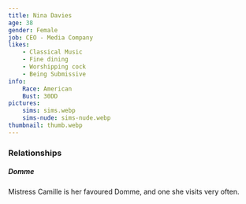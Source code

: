 ```yaml
---
title: Nina Davies
age: 38
gender: Female
job: CEO - Media Company
likes: 
    - Classical Music
    - Fine dining
    - Worshipping cock
    - Being Submissive
info:
    Race: American
    Bust: 30DD
pictures:
    sims: sims.webp
    sims-nude: sims-nude.webp
thumbnail: thumb.webp
---
```




### Relationships

##### Domme

Mistress Camille is her favoured Domme, and one she visits very often.
